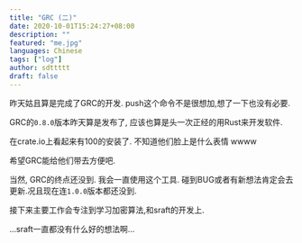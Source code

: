 ```yaml
---
title: "GRC (二)"
date: 2020-10-01T15:24:27+08:00
description: ""
featured: "me.jpg"
languages: Chinese
tags: ["log"]
author: sdttttt
draft: false
---
```


昨天姑且算是完成了GRC的开发. push这个命令不是很想加,想了一下也没有必要.

GRC的`0.8.0`版本昨天算是发布了, 应该也算是头一次正经的用Rust来开发软件.

在crate.io上看起来有100的安装了. 不知道他们脸上是什么表情 wwww

希望GRC能给他们带去方便吧.

当然, GRC的终点还没到. 我会一直使用这个工具. 碰到BUG或者有新想法肯定会去更新.况且现在连`1.0.0`版本都还没到.

接下来主要工作会专注到学习加密算法,和sraft的开发上.

...sraft一直都没有什么好的想法啊...